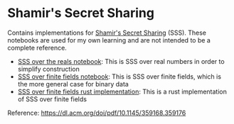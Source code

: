# Shamir's Secret Sharing

Contains implementations for [Shamir's Secret Sharing](https://en.wikipedia.org/wiki/Shamir%27s_Secret_Sharing) (SSS). These notebooks are used for my own learning and are not intended to be a complete reference.

- [SSS over the reals notebook](/secret_sharing_over_reals.ipynb): This is SSS over real numbers in order to simplify construction
- [SSS over finite fields notebook](/secret_sharing_over_finite_fields.ipynb): This is SSS over finite fields, which is the more general case for binary data
- [SSS over finite fields rust implementation](rust_sss/README.md): This is a rust implementation of SSS over finite fields

Reference: https://dl.acm.org/doi/pdf/10.1145/359168.359176
